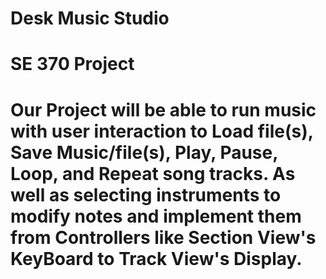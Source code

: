 # Desk Music Studio
# SE 370 Project
# Our Project will be able to run music with user interaction to Load file(s), Save Music/file(s), Play, Pause, Loop, and Repeat song tracks. As well as selecting instruments to modify notes and implement them from Controllers like Section View's KeyBoard to Track View's Display.  
